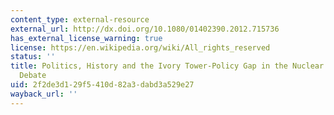 ```yaml
---
content_type: external-resource
external_url: http://dx.doi.org/10.1080/01402390.2012.715736
has_external_license_warning: true
license: https://en.wikipedia.org/wiki/All_rights_reserved
status: ''
title: Politics, History and the Ivory Tower-Policy Gap in the Nuclear Proliferation
  Debate
uid: 2f2de3d1-29f5-410d-82a3-dabd3a529e27
wayback_url: ''
---
```


